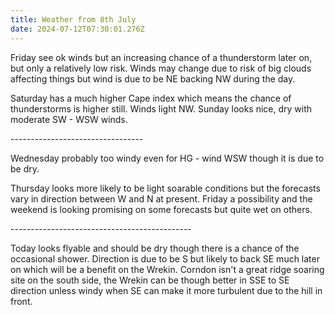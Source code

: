 ```yaml
---
title: Weather from 8th July
date: 2024-07-12T07:30:01.276Z
---
```

Friday see ok winds but an increasing chance of a thunderstorm later on, but only a relatively low risk.  Winds may change due to risk of big clouds affecting things but wind is due to be NE backing NW during the day.

Saturday has a much higher Cape index which means the chance of thunderstorms is higher still.  Winds light NW. Sunday looks nice, dry with moderate SW - WSW winds.

\---------------------------------



Wednesday probably too windy even for HG - wind WSW though it is due to be dry.

Thursday looks more likely to be light soarable conditions but the forecasts vary in direction between W and N at present.  Friday a possibility and the weekend is looking promising on some forecasts but quite wet on others.

\---------------------------------------------

Today looks flyable and should be dry though there is a chance of the occasional shower.  Direction is due to be S but likely to back SE much later on which will be a benefit on the Wrekin.  Corndon isn't a great ridge soaring site  on the south side, the Wrekin can be though better in SSE to SE direction unless windy when SE can make it more turbulent due to the hill in front.